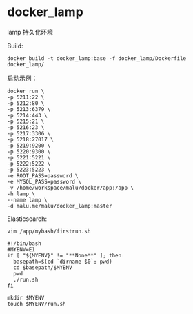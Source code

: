 # docker_lamp
lamp 持久化环境

Build:

	docker build -t docker_lamp:base -f docker_lamp/Dockerfile docker_lamp/

启动示例：

	docker run \
	-p 5211:22 \
	-p 5212:80 \
	-p 5213:6379 \
	-p 5214:443 \
	-p 5215:21 \
	-p 5216:23 \
	-p 5217:3306 \
	-p 5218:27017 \
	-p 5219:9200 \
	-p 5220:9300 \
	-p 5221:5221 \
	-p 5222:5222 \
	-p 5223:5223 \
	-e ROOT_PASS=password \
	-e MYSQL_PASS=password \
	-v /home/workspace/malu/docker/app:/app \
	-h lamp \
	--name lamp \
	-d malu.me/malu/docker_lamp:master

Elasticsearch:

	vim /app/mybash/firstrun.sh

	#!/bin/bash
	#MYENV=E1
	if [ "${MYENV}" != "**None**" ]; then
	  basepath=$(cd `dirname $0`; pwd)
	  cd $basepath/$MYENV
	  pwd
	  ./run.sh
	fi

	mkdir $MYENV
	touch $MYENV/run.sh
